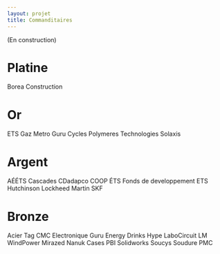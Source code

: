 ```yaml
---
layout: projet
title: Commanditaires
---
```


(En construction)

Platine
==
Borea Construction

Or
==
ETS
Gaz Metro
Guru Cycles
Polymeres Technologies
Solaxis

Argent
======
AÉÉTS
Cascades
CDadapco
COOP ÉTS
Fonds de developpement ETS
Hutchinson
Lockheed Martin
SKF


Bronze
======
Acier Tag
CMC Electronique
Guru Energy Drinks
Hype
LaboCircuit
LM WindPower
Mirazed
Nanuk Cases
PBI Solidworks
Soucys
Soudure PMC
